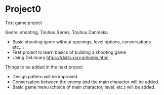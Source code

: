 # Project0
Test game project

Genre: shooting, Touhou Series, Touhou Danmaku
- Basic shooting game without openings, level options, conversations etc....
- First project to learn basics of building a shooting game
- Using DxLibrary <https://dxlib.xsrv.jp/index.html>

Things to be added in the next project
- Design pattern will be improved.
- Conversation between the enemy and the main charactor will be added.
- Basic game menu (choice of main charactor, level, etc.) will be added.
